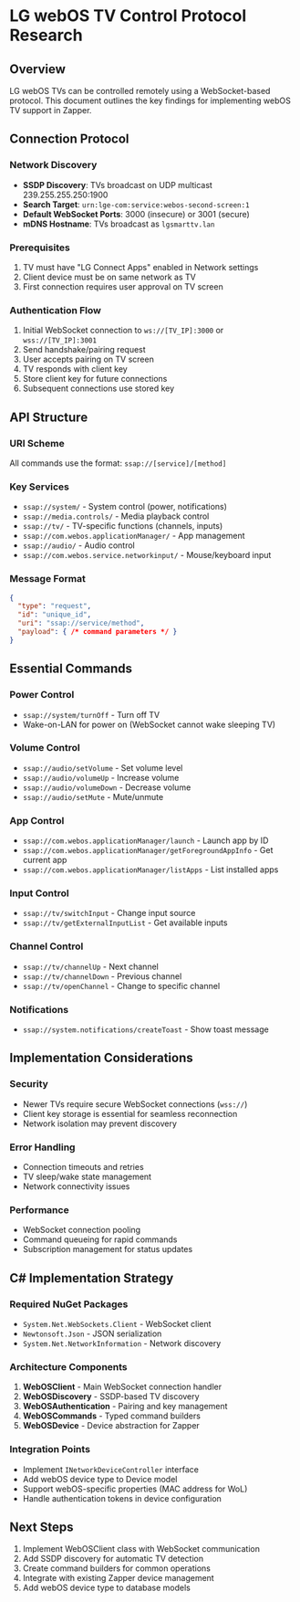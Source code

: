 # LG webOS TV Control Protocol Research

## Overview
LG webOS TVs can be controlled remotely using a WebSocket-based protocol. This document outlines the key findings for implementing webOS TV support in Zapper.

## Connection Protocol

### Network Discovery
- **SSDP Discovery**: TVs broadcast on UDP multicast 239.255.255.250:1900
- **Search Target**: `urn:lge-com:service:webos-second-screen:1`
- **Default WebSocket Ports**: 3000 (insecure) or 3001 (secure)
- **mDNS Hostname**: TVs broadcast as `lgsmarttv.lan`

### Prerequisites
1. TV must have "LG Connect Apps" enabled in Network settings
2. Client device must be on same network as TV
3. First connection requires user approval on TV screen

### Authentication Flow
1. Initial WebSocket connection to `ws://[TV_IP]:3000` or `wss://[TV_IP]:3001`
2. Send handshake/pairing request
3. User accepts pairing on TV screen
4. TV responds with client key
5. Store client key for future connections
6. Subsequent connections use stored key

## API Structure

### URI Scheme
All commands use the format: `ssap://[service]/[method]`

### Key Services
- `ssap://system/` - System control (power, notifications)
- `ssap://media.controls/` - Media playback control
- `ssap://tv/` - TV-specific functions (channels, inputs)
- `ssap://com.webos.applicationManager/` - App management
- `ssap://audio/` - Audio control
- `ssap://com.webos.service.networkinput/` - Mouse/keyboard input

### Message Format
```json
{
  "type": "request",
  "id": "unique_id",
  "uri": "ssap://service/method",
  "payload": { /* command parameters */ }
}
```

## Essential Commands

### Power Control
- `ssap://system/turnOff` - Turn off TV
- Wake-on-LAN for power on (WebSocket cannot wake sleeping TV)

### Volume Control
- `ssap://audio/setVolume` - Set volume level
- `ssap://audio/volumeUp` - Increase volume
- `ssap://audio/volumeDown` - Decrease volume
- `ssap://audio/setMute` - Mute/unmute

### App Control
- `ssap://com.webos.applicationManager/launch` - Launch app by ID
- `ssap://com.webos.applicationManager/getForegroundAppInfo` - Get current app
- `ssap://com.webos.applicationManager/listApps` - List installed apps

### Input Control
- `ssap://tv/switchInput` - Change input source
- `ssap://tv/getExternalInputList` - Get available inputs

### Channel Control
- `ssap://tv/channelUp` - Next channel
- `ssap://tv/channelDown` - Previous channel
- `ssap://tv/openChannel` - Change to specific channel

### Notifications
- `ssap://system.notifications/createToast` - Show toast message

## Implementation Considerations

### Security
- Newer TVs require secure WebSocket connections (`wss://`)
- Client key storage is essential for seamless reconnection
- Network isolation may prevent discovery

### Error Handling
- Connection timeouts and retries
- TV sleep/wake state management
- Network connectivity issues

### Performance
- WebSocket connection pooling
- Command queueing for rapid commands
- Subscription management for status updates

## C# Implementation Strategy

### Required NuGet Packages
- `System.Net.WebSockets.Client` - WebSocket client
- `Newtonsoft.Json` - JSON serialization
- `System.Net.NetworkInformation` - Network discovery

### Architecture Components
1. **WebOSClient** - Main WebSocket connection handler
2. **WebOSDiscovery** - SSDP-based TV discovery
3. **WebOSAuthentication** - Pairing and key management
4. **WebOSCommands** - Typed command builders
5. **WebOSDevice** - Device abstraction for Zapper

### Integration Points
- Implement `INetworkDeviceController` interface
- Add webOS device type to Device model
- Support webOS-specific properties (MAC address for WoL)
- Handle authentication tokens in device configuration

## Next Steps
1. Implement WebOSClient class with WebSocket communication
2. Add SSDP discovery for automatic TV detection
3. Create command builders for common operations
4. Integrate with existing Zapper device management
5. Add webOS device type to database models